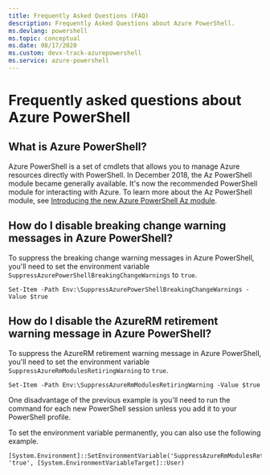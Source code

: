```yaml
---
title: Frequently Asked Questions (FAQ)
description: Frequently Asked Questions about Azure PowerShell.
ms.devlang: powershell
ms.topic: conceptual
ms.date: 08/17/2020
ms.custom: devx-track-azurepowershell
ms.service: azure-powershell
---
```


# Frequently asked questions about Azure PowerShell

## What is Azure PowerShell?

Azure PowerShell is a set of cmdlets that allows you to manage Azure resources directly with
PowerShell. In December 2018, the Az PowerShell module became generally available. It's now the
recommended PowerShell module for interacting with Azure. To learn more about the Az PowerShell
module, see
[Introducing the new Azure PowerShell Az module](/powershell/azure/new-azureps-module-az).

## How do I disable breaking change warning messages in Azure PowerShell?

To suppress the breaking change warning messages in Azure PowerShell, you'll need to set the
environment variable `SuppressAzurePowerShellBreakingChangeWarnings` to `true`.

```azurepowershell
Set-Item -Path Env:\SuppressAzurePowerShellBreakingChangeWarnings -Value $true
```

## How do I disable the AzureRM retirement warning message in Azure PowerShell?

To suppress the AzureRM retirement warning message in Azure PowerShell, you'll need to set the
environment variable `SuppressAzureRmModulesRetiringWarning` to `true`.

```azurepowershell-interactive
Set-Item -Path Env:\SuppressAzureRmModulesRetiringWarning -Value $true
```

One disadvantage of the previous example is you'll need to run the command for each new PowerShell
session unless you add it to your PowerShell profile.

To set the environment variable permanently, you can also use the following example.

```azurepowershell-interactive
[System.Environment]::SetEnvironmentVariable('SuppressAzureRmModulesRetiringWarning', 'true', [System.EnvironmentVariableTarget]::User)
```
